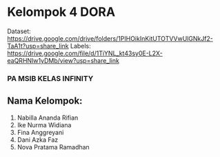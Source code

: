 # Kelompok 4 DORA

Dataset: https://drive.google.com/drive/folders/1PIHOikInKitUTOTVVwUlGNkJf2-TaA1t?usp=share_link
Labels: https://drive.google.com/file/d/1TiYNL_kt43sy0E-L2X-eaQRHNIw1yDMb/view?usp=share_link
### PA MSIB KELAS INFINITY
## Nama Kelompok:
1. Nabilla Ananda Rifian
2. Ike Nurma Widiana
3. Fina Anggreyani
4. Dani Azka Faz
5. Nova Pratama Ramadhan
